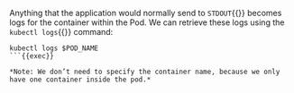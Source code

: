 Anything that the application would normally send to `STDOUT`{{}} becomes logs for the container within the Pod. We can retrieve these logs using the `kubectl logs`{{}} command:

```
kubectl logs $POD_NAME
```{{exec}}

*Note: We don’t need to specify the container name, because we only have one container inside the pod.*
